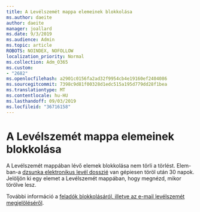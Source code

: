 ```yaml
---
title: A Levélszemét mappa elemeinek blokkolása
ms.author: daeite
author: daeite
manager: joallard
ms.date: 9/3/2019
ms.audience: Admin
ms.topic: article
ROBOTS: NOINDEX, NOFOLLOW
localization_priority: Normal
ms.collection: Adm_O365
ms.custom:
- "2682"
ms.openlocfilehash: a2901c0156fa2ad32f9954cb4e19160ef2404086
ms.sourcegitcommit: 7398c9d81f00328d1edc515a195d779dd28f1bea
ms.translationtype: MT
ms.contentlocale: hu-HU
ms.lasthandoff: 09/03/2019
ms.locfileid: "36716158"
---
```

# <a name="blocking-items-in-your-junk-email-folder"></a>A Levélszemét mappa elemeinek blokkolása

A Levélszemét mappában lévő elemek blokkolása nem törli a törlést. Elem-ban-a [dzsunka elektronikus levél dosszié](https://outlook.live.com/mail/junkemail) van gépiesen töröl után 30 napok. Jelöljön ki egy elemet a Levélszemét mappában, hogy megnézd, mikor törölve lesz.

További információ a [feladók blokkolásáról, illetve az e-mail levélszemét megjelöléséről](https://support.office.com/article/a3ece97b-82f8-4a5e-9ac3-e92fa6427ae4).